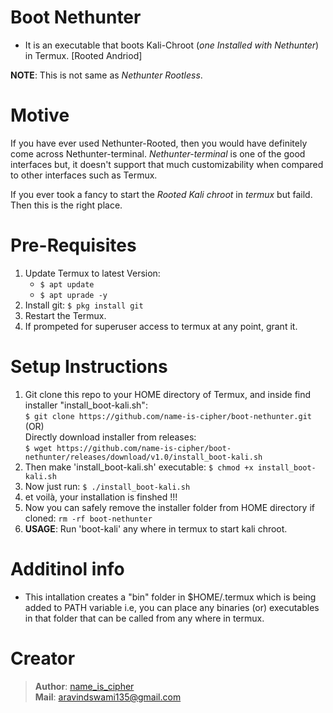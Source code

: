 # Boot Nethunter

- It is an executable that boots Kali-Chroot (_one Installed with Nethunter_) in Termux. [Rooted Andriod]

**NOTE**: This is not same as _Nethunter Rootless_.

# Motive
If you have ever used Nethunter-Rooted, then you would have definitely come across Nethunter-terminal. _Nethunter-terminal_ is one of the good interfaces but, it doesn't support that much customizability when compared to other interfaces such as Termux.  

If you ever took a fancy to start the _Rooted Kali chroot_ in _termux_ but faild. Then this is the right place.

# Pre-Requisites
1. Update Termux to latest Version:
    - `$ apt update`
    - `$ apt uprade -y`
2. Install git: `$ pkg install git`
3. Restart the Termux.
4. If prompeted for superuser access to termux at any point, grant it.

# Setup Instructions
1. Git clone this repo to your HOME directory of Termux, and inside find installer "install_boot-kali.sh":   
   `$ git clone https://github.com/name-is-cipher/boot-nethunter.git`    
                        (OR)  
   Directly download installer from releases:    
   `$ wget https://github.com/name-is-cipher/boot-nethunter/releases/download/v1.0/install_boot-kali.sh`  
4. Then make 'install_boot-kali.sh' executable: `$ chmod +x install_boot-kali.sh`
5. Now just run: `$ ./install_boot-kali.sh`
6. et voilà, your installation is finshed !!!
7. Now you can safely remove the installer folder from HOME directory if cloned: `rm -rf boot-nethunter`
8. **USAGE**: Run 'boot-kali' any where in termux to start kali chroot.

# Additinol info
- This intallation creates a "bin" folder in $HOME/.termux which is being added to PATH variable i.e, you can place any binaries (or) executables in that folder that can be called from any where in termux.

# Creator
> **Author**: [name_is_cipher](https://github.com/name-is-cipher)  
> **Mail**: aravindswami135@gmail.com

